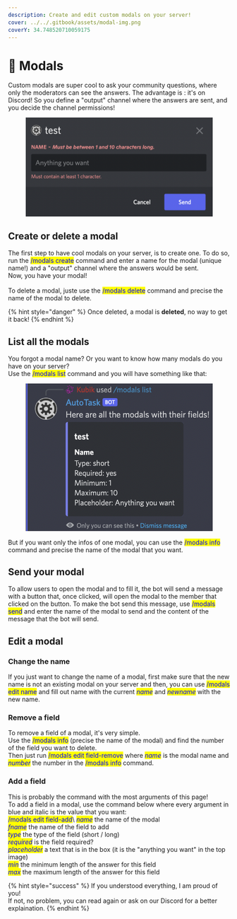 ```yaml
---
description: Create and edit custom modals on your server!
cover: ../../.gitbook/assets/modal-img.png
coverY: 34.748520710059175
---
```


# 📝 Modals

Custom modals are super cool to ask your community questions, where only the moderators can see the answers. The advantage is : it's on Discord! So you define a "output" channel where the answers are sent, and you decide the channel permissions!

<figure><img src="../../.gitbook/assets/modal-img.png" alt=""><figcaption></figcaption></figure>

## Create or delete a modal

The first step to have cool modals on your server, is to create one. To do so, run the <mark style="color:blue;">/modals create</mark> command and enter a name for the modal (unique name!) and a "output" channel where the answers would be sent.\
Now, you have your modal!\
\
To delete a modal, juste use the <mark style="color:blue;">/modals delete</mark> command and precise the name of the modal to delete.

{% hint style="danger" %}
Once deleted, a modal is **deleted**, no way to get it back!
{% endhint %}

## List all the modals

You forgot a modal name? Or you want to know how many modals do you have on your server?\
Use the <mark style="color:blue;">/modals list</mark> command and you will have something like that:

<figure><img src="../../.gitbook/assets/modals_list.png" alt=""><figcaption></figcaption></figure>

But if you want only the infos of one modal, you can use the <mark style="color:blue;">/modals info</mark> command and precise the name of the modal that you want.

## Send your modal

To allow users to open the modal and to fill it, the bot will send a message with a button that, once clicked, will open the modal to the member that clicked on the button. To make the bot send this message, use <mark style="color:blue;">/modals send</mark> and enter the name of the modal to send and the content of the message that the bot will send.

## Edit a modal

### Change the name

If you just want to change the name of a modal, first make sure that the new name is not an existing modal on your server and then, you can use <mark style="color:blue;">/modals edit name</mark> and fill out name with the current _<mark style="color:blue;">name</mark>_ and _<mark style="color:blue;">newname</mark>_ with the new name.

### Remove a field

To remove a field of a modal, it's very simple.\
Use the <mark style="color:blue;">/modals info</mark> (precise the name of the modal) and find the number of the field you want to delete.\
Then just run <mark style="color:blue;">/modals edit field-remove</mark> where _<mark style="color:blue;">name</mark>_ is the modal name and _<mark style="color:blue;">number</mark>_ the number in the <mark style="color:blue;">/modals info</mark> command.

### Add a field

This is probably the command with the most arguments of this page!\
To add a field in a modal, use the command below where every argument in blue and italic is the value that you want:\
<mark style="color:blue;">/modals edit field-add</mark>\ <mark style="color:blue;"></mark>_<mark style="color:blue;">name</mark>_ the name of the modal\
_<mark style="color:blue;">fname</mark>_ the name of the field to add\
_<mark style="color:blue;">type</mark>_ the type of the field (short / long)\
_<mark style="color:blue;">required</mark>_ is the field required?\
_<mark style="color:blue;">placeholder</mark>_ a text that is in the box (it is the "anything you want" in the top image)\
_<mark style="color:blue;">min</mark>_ the minimum length of the answer for this field\
_<mark style="color:blue;">max</mark>_ the maximum length of the answer for this field

{% hint style="success" %}
If you understood everything, I am proud of you!\
If not, no problem, you can read again or ask on our Discord for a better explaination.
{% endhint %}
